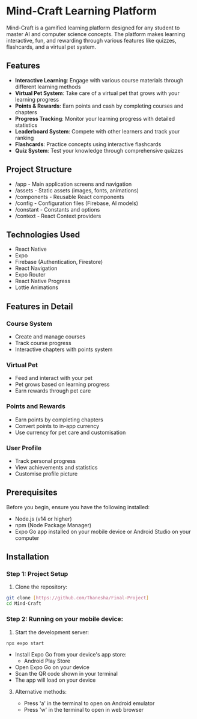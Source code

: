 # Mind-Craft Learning Platform

Mind-Craft is a gamified learning platform designed for any student to master AI and computer science concepts. The platform makes learning interactive, fun, and rewarding through various features like quizzes, flashcards, and a virtual pet system.

## Features

- **Interactive Learning**: Engage with various course materials through different learning methods
- **Virtual Pet System**: Take care of a virtual pet that grows with your learning progress
- **Points & Rewards**: Earn points and cash by completing courses and chapters
- **Progress Tracking**: Monitor your learning progress with detailed statistics
- **Leaderboard System**: Compete with other learners and track your ranking
- **Flashcards**: Practice concepts using interactive flashcards
- **Quiz System**: Test your knowledge through comprehensive quizzes

## Project Structure
- /app - Main application screens and navigation
- /assets - Static assets (images, fonts, animations)
- /components - Reusable React components
- /config - Configuration files (Firebase, AI models)
- /constant - Constants and options
- /context - React Context providers
  
## Technologies Used
- React Native
- Expo
- Firebase (Authentication, Firestore)
- React Navigation
- Expo Router
- React Native Progress
- Lottie Animations

## Features in Detail

### Course System
- Create and manage courses
- Track course progress
- Interactive chapters with points system

### Virtual Pet
- Feed and interact with your pet
- Pet grows based on learning progress
- Earn rewards through pet care

### Points and Rewards
- Earn points by completing chapters
- Convert points to in-app currency
- Use currency for pet care and customisation

### User Profile
- Track personal progress
- View achievements and statistics
- Customise profile picture


## Prerequisites

Before you begin, ensure you have the following installed:
- Node.js (v14 or higher)
- npm (Node Package Manager)
- Expo Go app installed on your mobile device or Android Studio on your computer

## Installation

### Step 1: Project Setup
1. Clone the repository:
```bash
git clone [https://github.com/Thanesha/Final-Project]
cd Mind-Craft
 ```

### Step 2: Running on your mobile device:
   1. Start the development server:
```bash
npx expo start
```
  - Install Expo Go from your device's app store:
    - Android Play Store
  - Open Expo Go on your device
  - Scan the QR code shown in your terminal
  - The app will load on your device
3. Alternative methods:
   
   - Press 'a' in the terminal to open on Android emulator
   - Press 'w' in the terminal to open in web browser
